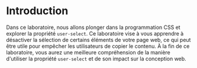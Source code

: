 # Introduction

Dans ce laboratoire, nous allons plonger dans la programmation CSS et explorer la propriété `user-select`. Ce laboratoire vise à vous apprendre à désactiver la sélection de certains éléments de votre page web, ce qui peut être utile pour empêcher les utilisateurs de copier le contenu. À la fin de ce laboratoire, vous aurez une meilleure compréhension de la manière d'utiliser la propriété `user-select` et de son impact sur la conception web.
